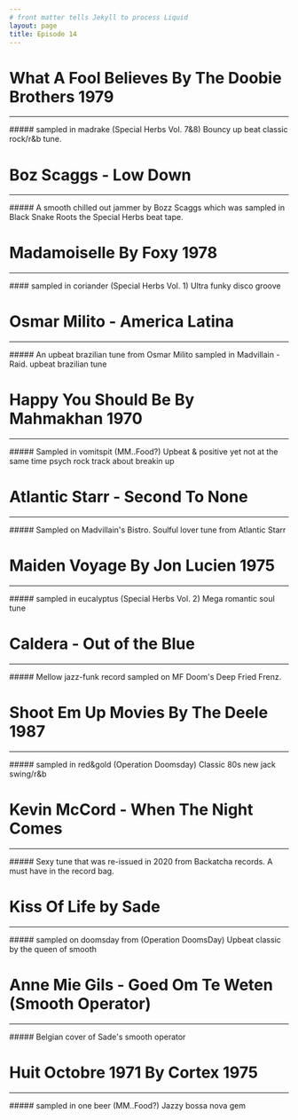 ```yaml
---
# front matter tells Jekyll to process Liquid
layout: page
title: Episode 14
---
```



# What A Fool Believes By The Doobie Brothers 1979 
<hr>
##### sampled in madrake (Special Herbs Vol. 7&8) Bouncy up beat classic rock/r&b tune.

# Boz Scaggs - Low Down
<hr>
##### A smooth chilled out jammer by Bozz Scaggs which was sampled in Black Snake Roots the Special Herbs beat tape.

# Madamoiselle By Foxy 1978
<hr>
#### sampled in coriander (Special Herbs Vol. 1) Ultra funky disco groove

# Osmar Milito - America Latina
<hr>
##### An upbeat brazilian tune from Osmar Milito sampled in Madvillain - Raid. upbeat brazilian tune

# Happy You Should Be By Mahmakhan 1970
<hr>
##### Sampled in vomitspit (MM..Food?) Upbeat & positive yet not at the same time psych rock track about breakin up

# Atlantic Starr - Second To None
<hr>
##### Sampled on Madvillain's Bistro. Soulful lover tune from Atlantic Starr

# Maiden Voyage By Jon Lucien 1975
<hr>
##### sampled in eucalyptus (Special Herbs Vol. 2) Mega romantic soul tune 

# Caldera - Out of the Blue
<hr>
##### Mellow jazz-funk record sampled on MF Doom's Deep Fried Frenz.

# Shoot Em Up Movies By The Deele 1987 
<hr>
##### sampled in red&gold (Operation Doomsday) Classic 80s new jack swing/r&b

# Kevin McCord - When The Night Comes
<hr>
##### Sexy tune that was re-issued in 2020 from Backatcha records. A must have in the record bag.

# Kiss Of Life by Sade
<hr>
##### sampled on doomsday from (Operation DoomsDay) Upbeat classic by the queen of smooth

# Anne Mie Gils - Goed Om Te Weten (Smooth Operator)
<hr>
##### Belgian cover of Sade's smooth operator

# Huit Octobre 1971 By Cortex 1975
<hr>
##### sampled in one beer (MM..Food?) Jazzy bossa nova gem
